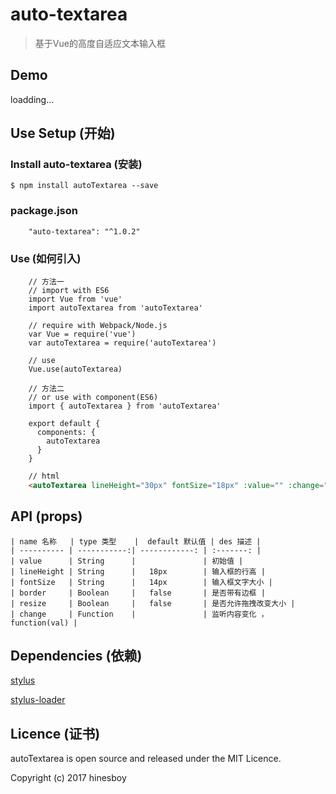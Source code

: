 # auto-textarea

> 基于Vue的高度自适应文本输入框

## Demo

loadding...

## Use Setup (开始)

### Install auto-textarea (安装)

```
$ npm install autoTextarea --save
```

### package.json

```
    "auto-textarea": "^1.0.2"
```

### Use (如何引入)

```
    // 方法一
    // import with ES6
    import Vue from 'vue'
    import autoTextarea from 'autoTextarea'

    // require with Webpack/Node.js
    var Vue = require('vue')
    var autoTextarea = require('autoTextarea')

    // use
    Vue.use(autoTextarea)
```

```
    // 方法二
    // or use with component(ES6)
    import { autoTextarea } from 'autoTextarea'

    export default {
      components: {
        autoTextarea
      }
    }
```

``` html
    // html
    <autoTextarea lineHeight="30px" fontSize="18px" :value="" :change="function"/>
```
## API (props)
    | name 名称   | type 类型    |  default 默认值 | des 描述 |
    | ---------- | -----------:| ------------: | :-------: |
    | value      | String      |               | 初始值 |
    | lineHeight | String      |   18px        | 输入框的行高 |
    | fontSize   | String      |   14px        | 输入框文字大小 |
    | border     | Boolean     |   false       | 是否带有边框 |
    | resize     | Boolean     |   false       | 是否允许拖拽改变大小 |
    | change     | Function    |               | 监听内容变化 ， function(val) |
## Dependencies (依赖)

[stylus](https://github.com/stylus/stylus)

[stylus-loader](https://github.com/shama/stylus-loader)

## Licence (证书)

autoTextarea is open source and released under the MIT Licence.

Copyright (c) 2017 hinesboy

